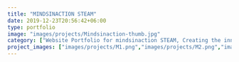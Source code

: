 ```yaml
---
title: "MINDSINACTION STEAM"
date: 2019-12-23T20:56:42+06:00
type: portfolio
image: "images/projects/Mindsinaction-thumb.jpg"
category: ["Website Portfolio for mindsinaction STEAM, Creating the innovators of tomorrow"]
project_images: ["images/projects/M1.png","images/projects/M2.png","images/projects/M3.png","images/projects/M4.png", ]
---
```





